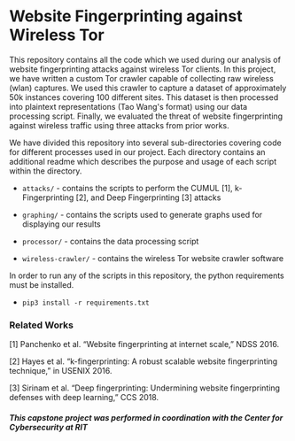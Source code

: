 # Website Fingerprinting against Wireless Tor

This repository contains all the code which we used during our analysis of website fingerprinting attacks against wireless Tor clients.
In this project, we have written a custom Tor crawler capable of collecting raw wireless (wlan) captures.
We used this crawler to capture a dataset of approximately 50k instances covering 100 different sites.
This dataset is then processed into plaintext representations (Tao Wang's format) using our data processing script.
Finally, we evaluated the threat of website fingerprinting against wireless traffic using three attacks from prior works.

We have divided this repository into several sub-directories covering code for different processes used in our project.
Each directory contains an additional readme which describes the purpose and usage of each script within the directory.

* `attacks/` - contains the scripts to perform the CUMUL [1], k-Fingerprinting [2], and Deep Fingerprinting [3] attacks

* `graphing/` - contains the scripts used to generate graphs used for displaying our results

* `processor/` - contains the data processing script

* `wireless-crawler/` - contains the wireless Tor website crawler software

In order to run any of the scripts in this repository, the python requirements must be installed.
* `pip3 install -r requirements.txt`

### Related Works

[1] Panchenko et al.  “Website fingerprinting at internet scale,” NDSS 2016.

[2] Hayes et al. “k-fingerprinting: A robust scalable website  fingerprinting  technique,” in USENIX 2016.

[3] Sirinam et al. “Deep fingerprinting: Undermining website fingerprinting defenses with deep  learning,” CCS 2018.

##### This capstone project was performed in coordination with the Center for Cybersecurity at RIT